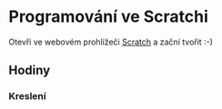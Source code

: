 # Programování ve Scratchi

Otevři ve webovém prohlížeči [Scratch](https://scratch.mit.edu/projects/editor/) a zační tvořit :-)

## Hodiny

### Kreslení
